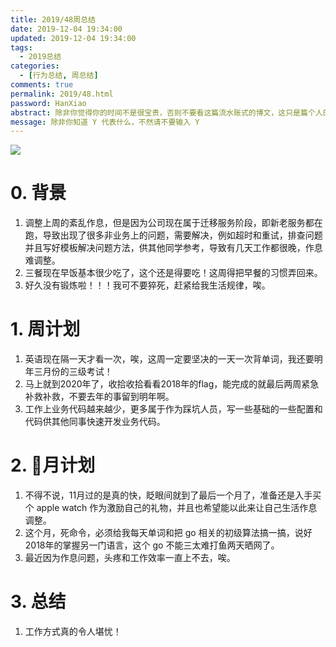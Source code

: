```yaml
---
title: 2019/48周总结
date: 2019-12-04 19:34:00
updated: 2019-12-04 19:34:00
tags:
  - 2019总结
categories: 
  - [行为总结, 周总结]
comments: true
permalink: 2019/48.html  
password: HanXiao
abstract: 除非你觉得你的时间不是很宝贵，否则不要看这篇流水账式的博文，这只是篇个人的工作的学习一个总结而已，没有包含任何的技术细节
message: 除非你知道 Y 代表什么，不然请不要输入 Y
---
```


![][0]  

# 0. 背景

1. 调整上周的紊乱作息，但是因为公司现在属于迁移服务阶段，即新老服务都在跑，导致出现了很多非业务上的问题，需要解决，例如超时和重试，排查问题并且写好模板解决问题方法，供其他同学参考，导致有几天工作都很晚，作息难调整。
2. 三餐现在早饭基本很少吃了，这个还是得要吃！这周得把早餐的习惯弄回来。
3. 好久没有锻炼啦！！！我可不要猝死，赶紧给我生活规律，唉。

<!--more-->

# 1. 周计划

1. 英语现在隔一天才看一次，唉，这周一定要坚决的一天一次背单词，我还要明年三月份的三级考试！
2. 马上就到2020年了，收拾收拾看看2018年的flag，能完成的就最后两周紧急补救补救，不要去年的事留到明年啊。
3. 工作上业务代码越来越少，更多属于作为踩坑人员，写一些基础的一些配置和代码供其他同事快速开发业务代码。

# 2. 月计划

1. 不得不说，11月过的是真的快，眨眼间就到了最后一个月了，准备还是入手买个 apple watch 作为激励自己的礼物，并且也希望能以此来让自己生活作息调整。
2. 这个月，死命令，必须给我每天单词和把 go 相关的初级算法搞一搞，说好2018年的掌握另一门语言，这个 go 不能三太难打鱼两天晒网了。
3. 最近因为作息问题，头疼和工作效率一直上不去，唉。

# 3. 总结

1. 工作方式真的令人堪忧！

[0]: https://leran2deeplearnjavawebtech.oss-cn-beijing.aliyuncs.com/background/2019-12-04%E5%A4%A9%E4%BD%9C%E8%B0%9C%E6%A1%88.webp